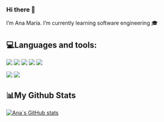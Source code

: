 ### Hi there 👋

I’m Ana María.
I’m currently learning software engineering 🎓

## 💻Languages and tools:

<img src = "https://img.shields.io/badge/-HTML5-E34F26?style=flat&logo=html5&logoColor=white"> <img src = "https://img.shields.io/badge/-CSS3-1572B6?style=flat&logo=css3&logoColor=white"> <img src="https://img.shields.io/badge/-Bootstrap-563D7C?style=flat&logo=bootstrap&logoColor=white"> <img src="https://img.shields.io/badge/-JavaScript-eed718?style=flat&logo=javascript&logoColor=ffffff"> <img src = "https://img.shields.io/badge/-Python-3B75A6?style=flat&logo=Python&logoColor=white"> 

<img src="https://img.shields.io/badge/-Angular-D6002F?style=flat&logo=Angular&logoColor=white">

<img src="https://img.shields.io/badge/-Firebase-FFA611?style=flat&logo=firebase&logoColor=FFFFFF">


## 📊My Github Stats
[![Ana`s GitHub stats](https://github-readme-stats.vercel.app/api?username=anaMJimenezPerez&show_icons=true&theme=synthwave)](https://github.com/anuraghazra/github-readme-stats)
